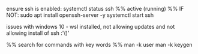 ensure ssh is enabled:
	systemctl status ssh %% active (running) %%
	IF NOT:
		sudo apt install openssh-server -y
		systemctl start ssh

issues with windows 10 - wsl installed, not allowing updates and not allowing install of ssh :'()'

%% search for commands with key words %%
man -k user
man -k keygen

